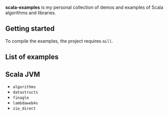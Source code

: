 **scala-examples** is my personal collection of demos and examples of Scala
algorithms and libraries.

## Getting started

To compile the examples, the project requires `mill`.

## List of examples

## Scala JVM

- `algorithms`
- `datastructs`
- `finagle`
- `lambdaweb4s`
- `zio_direct`

